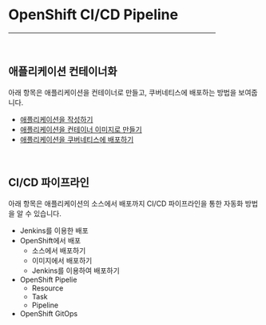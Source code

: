 # OpenShift CI/CD Pipeline

<hr width="415px;" size="10" align="left">

&nbsp;

## 애플리케이션 컨테이너화

아래 항목은 애플리케이션을 컨테이너로 만들고, 쿠버네티스에 배포하는 방법을 보여줍니다.

- [애플리케이션을 작성하기](./create-app.md)
- [애플리케이션을 컨테이너 이미지로 만들기](./create-container.md)
- [애플리케이션을 쿠버네티스에 배포하기](./deploy-kubernetes.md)

&nbsp;

## CI/CD 파이프라인

아래 항목은 애플리케이션의 소스에서 배포까지 CI/CD 파이프라인을 통한 자동화 방법을 알 수 있습니다.

- Jenkins를 이용한 배포
- OpenShift에서 배포
    - 소스에서 배포하기
    - 이미지에서 배포하기
    - Jenkins를 이용하여 배포하기
- OpenShift Pipelie
    - Resource
    - Task
    - Pipeline
- OpenShift GitOps